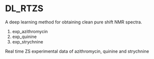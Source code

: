 # DL_RTZS
A deep learning method for obtaining clean pure shift NMR spectra.

1. exp_azithromycin
2. exp_quinine
3. exp_strychnine
  
  Real time ZS experimental data of azithromycin, quinine and strychnine
